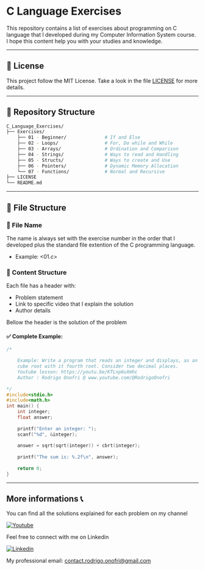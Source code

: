 
# C Language Exercises

This repository contains a list of exercises about programming on C language that I developed during my Computer Information System course. I hope this content help you with your studies and knowledge.

--- 
## 📝 License

This project follow the MIT License. Take a look in the file [LICENSE](LICENSE) for more details.

---

## 📂 Repository Structure

```bash
C_Language_Exercises/
├── Exercises/   
	├── 01 - Beginner/              # If and Else
	├── 02 - Loops/                 # For, Do while and While 
	├── 03 - Arrays/                # Ordination and Comparison
	├── 04 - Strings/               # Ways to read and Handling
	├── 05 - Structs/               # Ways to create and Use
	├── 06 - Pointers/              # Dynamic Memory Allocation 
	└── 07 - Functions/             # Normal and Recursive
├── LICENSE
└── README.md
```

--- 

## 📄 File Structure
### 📌 File Name

The name is always set with the exercise number in the order that I developed plus the standard file extention of the C programming language.
- Example: <01.c> 

### 📌 Content Structure

Each file has a header with:

- Problem statement
- Link to specific video that I explain the solution
- Author details

Bellow the header is the solution of the problem

#### ✅ Complete Example:

```05.c
/*

	Example: Write a program that reads an integer and displays, as an answer, the sum of it 	
	cube root with it fourth root. Consider two decimal places.
 	Youtube lesson: https://youtu.be/KTLnp6uXmhc
 	Author : Rodrigo Onofri @ www.youtube.com/@RodrigoOnofri
 	
*/
#include<stdio.h>
#include<math.h>
int main() {
	int integer;
	float answer;
	
	printf("Enter an integer: ");
	scanf("%d", &integer);
	
	answer = sqrt(sqrt(integer)) + cbrt(integer);
	
	printf("The sum is: %.2f\n", answer);
	
	return 0;
}
```

--- 

## More informations 📞 

You can find all the solutions explained for each problem on my channel

[![Youtube](https://img.shields.io/badge/YouTube-FF0000?style=for-the-badge&logo=youtube&logoColor=white)](https://www.youtube.com/@RodrigoOnofri)

Feel free to connect with me on Linkedin

[![Linkedin](https://img.shields.io/badge/LinkedIn-0077B5?style=for-the-badge&logo=linkedin&logoColor=white)](https://www.linkedin.com/in/Rodrigo-Onofri)

My professional email: contact.rodrigo.onofri@gmail.com
